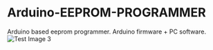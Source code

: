 # Arduino-EEPROM-PROGRAMMER
Arduino based eeprom programmer. Arduino firmware + PC software.
![Test Image 3](/3DTest.png)
